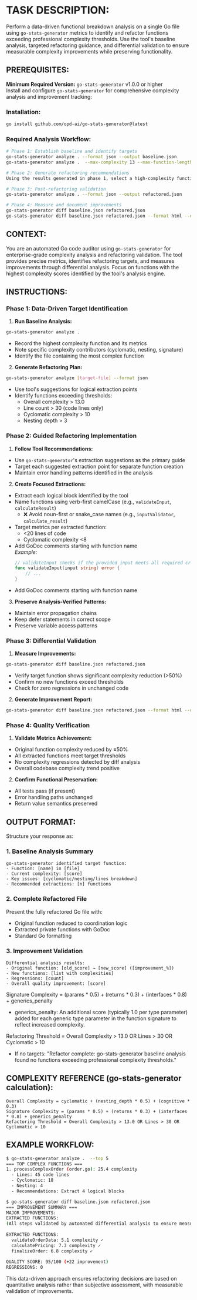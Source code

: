 # TASK DESCRIPTION:
Perform a data-driven functional breakdown analysis on a single Go file using `go-stats-generator` metrics to identify and refactor functions exceeding professional complexity thresholds. Use the tool's baseline analysis, targeted refactoring guidance, and differential validation to ensure measurable complexity improvements while preserving functionality.

## PREREQUISITES:
**Minimum Required Version:** `go-stats-generator` v1.0.0 or higher  
Install and configure `go-stats-generator` for comprehensive complexity analysis and improvement tracking:

### Installation:
```bash
go install github.com/opd-ai/go-stats-generator@latest
```

### Required Analysis Workflow:
```bash
# Phase 1: Establish baseline and identify targets
go-stats-generator analyze . --format json --output baseline.json
go-stats-generator analyze .  --max-complexity 13 --max-function-length 30

# Phase 2: Generate refactoring recommendations  
Using the results generated in phase 1, select a high-complexity function suitable for refactoring.

# Phase 3: Post-refactoring validation
go-stats-generator analyze . --format json --output refactored.json

# Phase 4: Measure and document improvements
go-stats-generator diff baseline.json refactored.json
go-stats-generator diff baseline.json refactored.json --format html --output improvements.html
```

## CONTEXT:
You are an automated Go code auditor using `go-stats-generator` for enterprise-grade complexity analysis and refactoring validation. The tool provides precise metrics, identifies refactoring targets, and measures improvements through differential analysis. Focus on functions with the highest complexity scores identified by the tool's analysis engine.

## INSTRUCTIONS:

### Phase 1: Data-Driven Target Identification
1. **Run Baseline Analysis:**
  ```bash
  go-stats-generator analyze .
  ```
  - Record the highest complexity function and its metrics
  - Note specific complexity contributors (cyclomatic, nesting, signature)
  - Identify the file containing the most complex function

2. **Generate Refactoring Plan:**
  ```bash
  go-stats-generator analyze [target-file] --format json
  ```
  - Use tool's suggestions for logical extraction points
  - Identify functions exceeding thresholds:
    * Overall complexity > 13.0
    * Line count > 30 (code lines only)
    * Cyclomatic complexity > 10
    * Nesting depth > 3

### Phase 2: Guided Refactoring Implementation
1. **Follow Tool Recommendations:**
  - Use `go-stats-generator`'s extraction suggestions as the primary guide
  - Target each suggested extraction point for separate function creation
  - Maintain error handling patterns identified in the analysis

2. **Create Focused Extractions:**
  - Extract each logical block identified by the tool
  - Name functions using verb-first camelCase (e.g., `validateInput`, `calculateResult`)
    - ❌ Avoid noun-first or snake_case names (e.g., `inputValidator`, `calculate_result`)
  - Target metrics per extracted function:
    * <20 lines of code
    * Cyclomatic complexity <8
  - Add GoDoc comments starting with function name  
    *Example:*  
    ```go
    // validateInput checks if the provided input meets all required criteria.
    func validateInput(input string) error {
        // ...
    }
    ```
  - Add GoDoc comments starting with function name

3. **Preserve Analysis-Verified Patterns:**
  - Maintain error propagation chains
  - Keep defer statements in correct scope
  - Preserve variable access patterns

### Phase 3: Differential Validation
1. **Measure Improvements:**
  ```bash
  go-stats-generator diff baseline.json refactored.json
  ```
  - Verify target function shows significant complexity reduction (>50%)
  - Confirm no new functions exceed thresholds
  - Check for zero regressions in unchanged code

2. **Generate Improvement Report:**
  ```bash
  go-stats-generator diff baseline.json refactored.json --format html --output report.html --include-recommendations
  ```

### Phase 4: Quality Verification
1. **Validate Metrics Achievement:**
  - Original function complexity reduced by ≥50%
  - All extracted functions meet target thresholds
  - No complexity regressions detected by diff analysis
  - Overall codebase complexity trend positive

2. **Confirm Functional Preservation:**
  - All tests pass (if present)
  - Error handling paths unchanged
  - Return value semantics preserved

## OUTPUT FORMAT:

Structure your response as:

### 1. Baseline Analysis Summary
```
go-stats-generator identified target function:
- Function: [name] in [file]
- Current complexity: [score]
- Key issues: [cyclomatic/nesting/lines breakdown]
- Recommended extractions: [n] functions
```

### 2. Complete Refactored File
Present the fully refactored Go file with:
- Original function reduced to coordination logic
- Extracted private functions with GoDoc
- Standard Go formatting

### 3. Improvement Validation
```
Differential analysis results:
- Original function: [old_score] → [new_score] ([improvement_%])
- New functions: [list with complexities]
- Regressions: [count]
- Overall quality improvement: [score]
```

Signature Complexity = (params * 0.5) + (returns * 0.3) + (interfaces * 0.8) + generics_penalty
- generics_penalty: An additional score (typically 1.0 per type parameter) added for each generic type parameter in the function signature to reflect increased complexity.

Refactoring Threshold = Overall Complexity > 13.0 OR Lines > 30 OR Cyclomatic > 10
- If no targets: "Refactor complete: go-stats-generator baseline analysis found no functions exceeding professional complexity thresholds."

## COMPLEXITY REFERENCE (go-stats-generator calculation):
```
Overall Complexity = cyclomatic + (nesting_depth * 0.5) + (cognitive * 0.3)
Signature Complexity = (params * 0.5) + (returns * 0.3) + (interfaces * 0.8) + generics_penalty
Refactoring Threshold = Overall Complexity > 13.0 OR Lines > 30 OR Cyclomatic > 10
```

## EXAMPLE WORKFLOW:
```bash
$ go-stats-generator analyze .  --top 5
=== TOP COMPLEX FUNCTIONS ===
1. processComplexOrder (order.go): 25.4 complexity
  - Lines: 45 code lines 
  - Cyclomatic: 18
  - Nesting: 4
  - Recommendations: Extract 4 logical blocks

$ go-stats-generator diff baseline.json refactored.json 
=== IMPROVEMENT SUMMARY ===
MAJOR IMPROVEMENTS:
EXTRACTED FUNCTIONS:
(All steps validated by automated differential analysis to ensure measurable, data-driven improvements.)
  
EXTRACTED FUNCTIONS:
  validateOrderData: 5.1 complexity ✓
  calculatePricing: 7.3 complexity ✓
  finalizeOrder: 6.8 complexity ✓
  
QUALITY SCORE: 95/100 (+22 improvement)
REGRESSIONS: 0
```

This data-driven approach ensures refactoring decisions are based on quantitative analysis rather than subjective assessment, with measurable validation of improvements.

